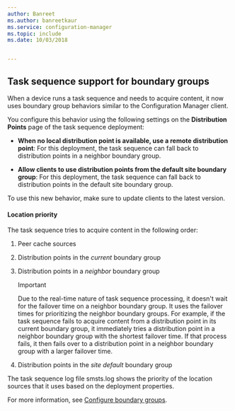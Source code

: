 ```yaml
---
author: Banreet
ms.author: banreetkaur
ms.service: configuration-manager
ms.topic: include
ms.date: 10/03/2018


---
```


## <a name="bkmk_bgr-osd"></a> Task sequence support for boundary groups
<!--1359025-->

When a device runs a task sequence and needs to acquire content, it now uses boundary group behaviors similar to the Configuration Manager client.   

You configure this behavior using the following settings on the **Distribution Points** page of the task sequence deployment: 

- **When no local distribution point is available, use a remote distribution point**: For this deployment, the task sequence can fall back to distribution points in a neighbor boundary group.  

- **Allow clients to use distribution points from the default site boundary group**: For this deployment, the task sequence can fall back to distribution points in the default site boundary group.  

To use this new behavior, make sure to update clients to the latest version.

#### Location priority  

The task sequence tries to acquire content in the following order:  

1. Peer cache sources  

2. Distribution points in the *current* boundary group  

3. Distribution points in a *neighbor* boundary group  

    > [!Important]  
    > Due to the real-time nature of task sequence processing, it doesn't wait for the failover time on a neighbor boundary group. It uses the failover times for prioritizing the neighbor boundary groups. For example, if the task sequence fails to acquire content from a distribution point in its current boundary group, it immediately tries a distribution point in a neighbor boundary group with the shortest failover time. If that process fails, it then fails over to a distribution point in a neighbor boundary group with a larger failover time.  

4. Distribution points in the *site default* boundary group  

The task sequence log file smsts.log shows the priority of the location sources that it uses based on the deployment properties.

For more information, see [Configure boundary groups](../../../servers/deploy/configure/boundary-groups.md).


